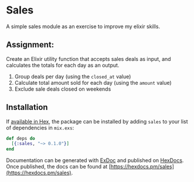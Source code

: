 # Sales

A simple sales module as an exercise to improve my elixir skills.

## Assignment:

Create an Elixir utility function that accepts sales deals as input, and calculates the totals for each day as an output.

1) Group deals per day (using the `closed_at` value) 
2) Calculate total amount sold for each day (using the `amount` value) 
3) Exclude sale deals closed on weekends

## Installation

If [available in Hex](https://hex.pm/docs/publish), the package can be installed
by adding `sales` to your list of dependencies in `mix.exs`:

```elixir
def deps do
  [{:sales, "~> 0.1.0"}]
end
```

Documentation can be generated with [ExDoc](https://github.com/elixir-lang/ex_doc)
and published on [HexDocs](https://hexdocs.pm). Once published, the docs can
be found at [https://hexdocs.pm/sales](https://hexdocs.pm/sales).

